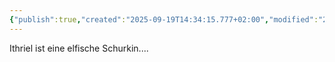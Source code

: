 ```yaml
---
{"publish":true,"created":"2025-09-19T14:34:15.777+02:00","modified":"2025-09-19T14:36:50.937+02:00","cssclasses":""}
---
```


Ithriel ist eine elfische Schurkin....